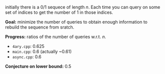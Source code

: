 initially there is a 0/1 sequece of length $n$. Each time you can query on some set of indices to get the number of 1 in those indices.

**Goal:** minimize the number of queries to obtain enough information to rebuild the sequence from sratch.

**Progress:** ratios of the number of queries w.r.t. $n$.

* `4ary.cpp`: 0.625
* `main.cpp`: 0.6 (actually ~0.61)
* `async.cpp`: 0.6

**Conjecture on lower bound:** 0.5